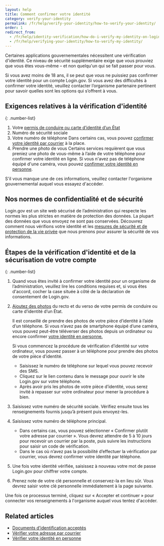 ```yaml
---
layout: help
title: Comment confirmer votre identité
category: verify-your-identity
permalink: /fr/help/verify-your-identity/how-to-verify-your-identity/
order: 1
redirect_from:
  - /fr/help/identity-verification/how-do-i-verify-my-identity-on-logingov/
  - /fr/help/verifying-your-identity/how-to-verify-my-identity/
---
```


Certaines applications gouvernementales nécessitent une vérification
d'identité. Ce niveau de sécurité supplémentaire exige que vous
prouviez que vous êtes vous-même – et non quelqu'un qui se fait passer
pour vous.

Si vous avez moins de 18 ans, il se peut que vous ne puissiez pas
confirmer votre identité pour un compte Login.gov. Si vous avez des
difficultés à confirmer votre identité, veuillez contacter l’organisme
partenaire pertinent pour savoir quelles sont les options qui
s’offrent à vous.

## Exigences relatives à la vérification d'identité

{: .number-list}
1. Votre [permis de conduire ou carte d’identité d’un État](/fr/help/verify-your-identity/accepted-identification-documents/)
2. Numéro de sécurité sociale
3. Votre numéro de téléphone
   Dans certains cas, vous pouvez [confirmer votre identité par courrier](/fr/help/verify-your-identity/verify-your-address-by-mail/) à la place.
4. Prendre une photo de vous
   Certains services requièrent que vous preniez une photo de vous-même à l’aide de votre téléphone pour confirmer votre identité en ligne. Si vous n'avez pas de téléphone équipé d'une caméra, vous pouvez [confirmer votre identité en personne](/fr/help/verify-your-identity/verify-your-identity-in-person/).

S'il vous manque une de ces informations, veuillez contacter l'organisme gouvernemental auquel vous essayez d'accéder.

## Nos normes de confidentialité et de sécurité
Login.gov est un site web sécurisé de l’administration qui respecte les normes les plus strictes en matière de protection des données. La plupart des données que vous envoyez ne sont pas conservées. Découvrez comment nous vérifions votre identité et les [mesures de sécurité et de protection de la vie privée](/fr/policy/) que nous prenons pour assurer la sécurité de vos informations.

## Étapes de la vérification d'identité et de la sécurisation de votre compte

{: .number-list}
1. Quand vous êtes invité à confirmer votre identité pour un organisme de l’administration, veuillez lire les conditions requises et, si vous êtes d'accord, cocher la case située à côté de la déclaration de consentement de Login.gov.
2. [Ajoutez des photos](/help/verify-your-identity/how-to-take-photos-to-verify-your-identity/) du recto et du verso de votre permis de conduire ou carte d’identité d’un État.
 
    Il est conseillé de prendre des photos de votre pièce d’identité à l’aide d’un téléphone. Si vous n’avez pas de smartphone équipé d’une caméra, vous pouvez peut-être téléverser des photos depuis un ordinateur ou encore confirmer [votre identité en personne.](/help/verify-your-identity/verify-your-identity-in-person/)
    
    Si vous commencez la procédure de vérification d’identité sur votre ordinateur, vous pouvez passer à un téléphone pour prendre des photos de votre pièce d’identité.
    * Saisissez le numéro de téléphone sur lequel vous pouvez recevoir des SMS.
    * Cliquez sur le lien contenu dans le message pour ouvrir le site Login.gov sur votre téléphone.
    * Après avoir pris les photos de votre pièce d’identité, vous serez invité à repasser sur votre ordinateur pour mener la procédure à bien.
3. Saisissez votre numéro de sécurité sociale. Vérifiez ensuite tous les renseignements fournis jusqu’à présent puis envoyez-les.
4. Saisissez votre numéro de téléphone principal.
    * Dans certains cas, vous pouvez sélectionner « Confirmer plutôt votre adresse par courrier ». Vous devrez attendre de 5 à 10 jours pour recevoir un courrier par la poste, puis suivre les instructions pour saisir un code de vérification.
    * Dans le cas où n’avez pas la possibilité d’effectuer la vérification par courrier, vous devrez confirmer votre identité par téléphone.
5. Une fois votre identité vérifiée, saisissez à nouveau votre mot de passe Login.gov pour chiffrer votre compte.
6. Prenez note de votre clé personnelle et conservez-la en lieu sûr. Vous devrez saisir votre clé personnelle immédiatement à la page suivante.

Une fois ce processus terminé, cliquez sur « Accepter et continuer » pour connecter vos renseignements à l'organisme auquel vous tentez d'accéder.

## Related articles

* [Documents d’identification acceptés](/fr/help/verify-your-identity/accepted-identification-documents/)
* [Vérifier votre adresse par courrier](/fr/help/verify-your-identity/verify-your-address-by-mail/)
* [Vérifier votre identité en personne](/fr/help/verify-your-identity/verify-your-identity-in-person/)
